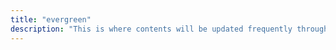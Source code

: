 ```yaml
---
title: "evergreen"
description: "This is where contents will be updated frequently throughout the year."
---
```

